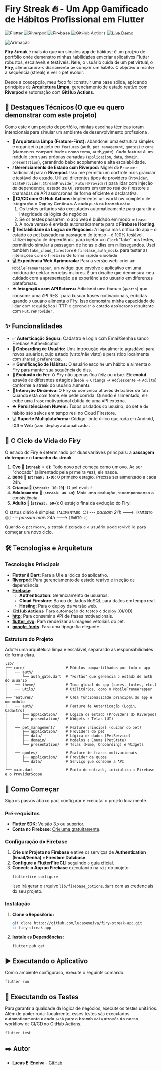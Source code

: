 # Firy Streak 🔥 - Um App Gamificado de Hábitos Profissional em Flutter

![Flutter](https://img.shields.io/badge/Flutter-3.x-blue?style=for-the-badge&logo=flutter)
![Riverpod](https://img.shields.io/badge/State%20Management-Riverpod-blueviolet?style=for-the-badge)
![Firebase](https://img.shields.io/badge/Firebase-SDK-orange?style=for-the-badge&logo=firebase)
![GitHub Actions](https://img.shields.io/badge/GitHub%20Actions-enabled-blue?logo=githubactions)
[![Live Demo](https://img.shields.io/badge/Live%20Demo-Visitar-brightgreen?style=for-the-badge&logo=firebase)](https://firy-streak.web.app/)

![Animação](https://github.com/user-attachments/assets/4e539bb0-7af8-47c1-ae2f-042108849221)


**Firy Streak** é mais do que um simples app de hábitos; é um projeto de portfólio onde demonstro minhas habilidades em criar aplicativos Flutter robustos, escaláveis e testáveis. Nele, o usuário cuida de um pet virtual, o **Firy**, alimentando-o diariamente ao cumprir um hábito. O objetivo é manter a sequência (streak) e ver o pet evoluir.

Desde a concepção, meu foco foi construir uma base sólida, aplicando princípios de **Arquitetura Limpa**, gerenciamento de estado reativo com **Riverpod** e automação com **GitHub Actions**.

## 🌟 Destaques Técnicos (O que eu quero demonstrar com este projeto)

Como este é um projeto de portfólio, minhas escolhas técnicas foram intencionais para simular um ambiente de desenvolvimento profissional.

*   **🚀 Arquitetura Limpa (Feature-First):** Abandonei uma estrutura simples e organizei o projeto em `features` (`auth`, `pet_management`, `quotes`) e `core` (elementos compartilhados como tema, auth_gate). Cada feature é um módulo com suas próprias camadas (`application`, `data`, `domain`, `presentation`), garantindo baixo acoplamento e alta escalabilidade.
*   **💧 Gerenciamento de Estado com Riverpod:** Migrei do `Provider` tradicional para o **Riverpod**. Isso me permitiu um controle mais granular e testável do estado. Utilizei diferentes tipos de providers (`Provider`, `StateProvider`, `StreamProvider`, `FutureProvider`) para lidar com injeção de dependência, estado da UI, streams em tempo real do Firestore e chamadas de API assíncronas de forma eficiente e declarativa.
*   **🤖 CI/CD com GitHub Actions:** Implementei um workflow completo de Integração e Deploy Contínuo. A cada `push` na branch `main`:
    1.  Os testes unitários são executados automaticamente para garantir a integridade da lógica de negócios.
    2.  Se os testes passarem, o app web é buildado em modo `release`.
    3.  A nova versão é enviada automaticamente para o **Firebase Hosting**.
*   **🧪 Testabilidade da Lógica de Negócios:** A lógica mais crítica do app – o estado do pet baseado na passagem do tempo – é 100% testável. Utilizei injeção de dependência para injetar um `Clock` "fake" nos testes, permitindo simular a passagem de horas e dias em milissegundos. Usei também `fake_cloud_firestore` e `firebase_auth_mocks` para testar as interações com o Firebase de forma rápida e isolada.
*   **💻 Experiência Web Aprimorada:** Para a versão web, criei um `MobileFrameWrapper`, um widget que envolve o aplicativo em uma moldura de celular em telas maiores. É um detalhe que demonstra meu cuidado com a apresentação e a experiência do usuário em diferentes plataformas.
*   **☁️ Integração com API Externa:** Adicionei uma feature (`quotes`) que consome uma API REST para buscar frases motivacionais, exibidas quando o usuário alimenta o Firy. Isso demonstra minha capacidade de lidar com requisições HTTP e gerenciar o estado assíncrono resultante com `FutureProvider`.

## ✨ Funcionalidades

*   ✅ **Autenticação Segura:** Cadastro e Login com Email/Senha usando Firebase Authentication.
*   🐣 **Onboarding de Usuário:** Uma introdução visualmente agradável para novos usuários, cujo estado (visto/não visto) é persistido localmente com `shared_preferences`.
*   🔥 **Gamificação de Hábitos:** O usuário escolhe um hábito e alimenta o Firy para manter sua sequência de dias.
*   🥚 **Evolução do Pet:** O Firy não apenas fica feliz ou triste. Ele **evolui** através de diferentes estágios (`Bebê` -> `Criança` -> `Adolescente` -> `Adulto`) conforme a streak do usuário aumenta.
*   💬 **Interação Dinâmica:** O Firy se comunica através de balões de fala. Quando está com fome, ele pede comida. Quando é alimentado, ele exibe uma frase motivacional obtida de uma API externa.
*   ☁️ **Persistência em Nuvem:** Todos os dados do usuário, do pet e do hábito são salvos em tempo real no Cloud Firestore.
*   💻 **Suporte Multiplataforma:** Código-fonte único que roda em Android, iOS e Web (com deploy automatizado).

## 🎨 O Ciclo de Vida do Firy

O estado do Firy é determinado por duas variáveis principais: a **passagem do tempo** e o **tamanho da streak**.

1.  **Ovo 🐣 (`streak = 0`)**: Todo novo pet começa como um ovo. Ao ser "chocado" (alimentado pela primeira vez), ele nasce.
2.  **Bebê 👶 (`streak: 1-9`)**: O primeiro estágio. Precisa ser alimentado a cada 24h.
3.  **Criança 🧒 (`streak: 10-29`)**: O pet evolui!
4.  **Adolescente 🧑 (`streak: 30-59`)**: Mais uma evolução, recompensando a consistência.
5.  **Adulto 🧔 (`streak: 60+`)**: O estágio final da evolução do Firy.

O status diário é simples:
`[ALIMENTADO 😊]` --- *passam 24h* ---> `[FAMINTO 😥]` --- *passam mais 24h* ---> `[MORTO 💀]`

Quando o pet morre, a streak é zerada e o usuário pode revivê-lo para começar um novo ciclo.

## 🛠️ Tecnologias e Arquitetura

### Tecnologias Principais

*   **[Flutter](https://flutter.dev/) & [Dart](https://dart.dev/)**: Para a UI e a lógica do aplicativo.
*   **[Riverpod](https://riverpod.dev/)**: Para gerenciamento de estado reativo e injeção de dependência.
*   **[Firebase](https://firebase.google.com/)**:
    *   **Authentication**: Gerenciamento de usuários.
    *   **Cloud Firestore**: Banco de dados NoSQL para dados em tempo real.
    *   **Hosting**: Para o deploy da versão web.
*   **[GitHub Actions](https://github.com/features/actions)**: Para automação de testes e deploy (CI/CD).
*   **[http](https://pub.dev/packages/http)**: Para consumir a API de frases motivacionais.
*   **[flutter_svg](https://pub.dev/packages/flutter_svg)**: Para renderizar as imagens vetoriais do pet.
*   **[google_fonts](https://pub.dev/packages/google_fonts)**: Para uma tipografia elegante.

### Estrutura do Projeto

Adotei uma arquitetura limpa e escalável, separando as responsabilidades de forma clara.

```
lib/
├── core/                   # Módulos compartilhados por todo o app
│   ├── auth/
│   │   └── auth_gate.dart  # "Portão" que gerencia o estado de auth do usuário
│   ├── theme/              # Tema global do app (cores, fontes, etc.)
│   └── utils/              # Utilitários, como o MobileFrameWrapper
│
├── features/               # Cada funcionalidade principal do app é um módulo
│   ├── auth/               # Feature de Autenticação (Login, Cadastro)
│   │   ├── application/    # Lógica de estado (Providers do Riverpod)
│   │   └── presentation/   # Widgets e Telas (UI)
│   │
│   ├── pet_management/     # Feature principal (cuidar do pet)
│   │   ├── application/    # Providers do pet
│   │   ├── data/           # Lógica de dados (PetService)
│   │   ├── domain/         # Modelos e Enums (PetState)
│   │   └── presentation/   # Telas (Home, Onboarding) e Widgets
│   │
│   └── quotes/             # Feature de frases motivacionais
│       ├── application/    # Provider da quote
│       └── data/           # Serviço que consome a API
│
└── main.dart               # Ponto de entrada, inicializa o Firebase e o ProviderScope
```

## 🚀 Como Começar

Siga os passos abaixo para configurar e executar o projeto localmente.

### Pré-requisitos

*   **Flutter SDK**: Versão 3.x ou superior.
*   **Conta no Firebase**: [Crie uma gratuitamente](https://firebase.google.com/).

### Configuração do Firebase

1.  **Crie um Projeto no Firebase** e ative os serviços de **Authentication (Email/Senha)** e **Firestore Database**.
2.  **Configure a FlutterFire CLI** seguindo o [guia oficial](https://firebase.flutter.dev/docs/cli).
3.  **Conecte o App ao Firebase** executando na raiz do projeto:
    ```bash
    flutterfire configure
    ```
    Isso irá gerar o arquivo `lib/firebase_options.dart` com as credenciais do seu projeto.

### Instalação

1.  **Clone o Repositório:**
    ```bash
    git clone https://github.com/lucaseneiva/firy-streak-app.git
    cd firy-streak-app
    ```

2.  **Instale as Dependências:**
    ```bash
    flutter pub get
    ```

## ▶️ Executando o Aplicativo

Com o ambiente configurado, execute o seguinte comando:

```bash
flutter run
```

## 🧪 Executando os Testes

Para garantir a qualidade da lógica de negócios, execute os testes unitários. Além de poder rodar localmente, esses testes são executados automaticamente a cada `push` para a branch `main` através do nosso workflow de CI/CD no GitHub Actions.

```bash
flutter test
```

## ✒️ Autor

-   **Lucas E. Eneiva** - [GitHub](https://github.com/lucaseneiva)
